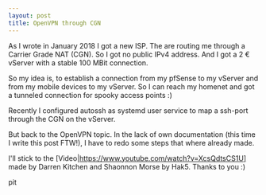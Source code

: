 ```yaml
---
layout: post
title: OpenVPN through CGN
---
```


As I wrote in January 2018 I got a new ISP. The are routing me through a Carrier Grade NAT (CGN). So I
got no public IPv4 address. And I got a 2 € vServer with a stable 100 MBit connection.

So my idea is, to establish a connection from my pfSense to my vServer and from my mobile devices to
my vServer. So I can reach my homenet and got a tunneled connection for spooky access points :)

Recently I configured autossh as systemd user service to map a ssh-port through the CGN on the
vServer.

But back to the OpenVPN topic. In the lack of own documentation (this time I write this post FTW!),
I have to redo some steps that where already made.

I'll stick to the [Video|https://www.youtube.com/watch?v=XcsQdtsCS1U] made by Darren Kitchen and Shaonnon Morse by Hak5. Thanks to you :)

pit
